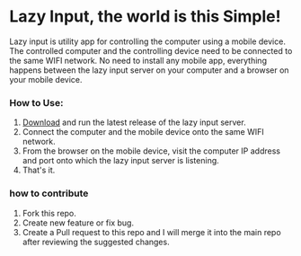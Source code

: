 # Lazy Input, the world is this Simple!
Lazy input is utility app for controlling the computer using a mobile device.
The controlled computer and the controlling device need to be connected to the same WIFI network.
No need to install any mobile app, everything happens between the lazy input server on your computer and a browser on your mobile device.

### How to Use:
1. [Download](https://github.com/SimonAndro/lazy-input-server/raw/main/release/v1.0/lazy%20input.zip) and run the latest release of the lazy input server.
2. Connect the computer and the mobile device onto the same WIFI network.
3. From the browser on the mobile device, visit the computer IP address and port onto which the lazy input server is listening.
4. That's it.

### how to contribute
1. Fork this repo.
2. Create new feature or fix bug.
3. Create a Pull request to this repo and I will merge it into the main repo after reviewing the suggested changes.

